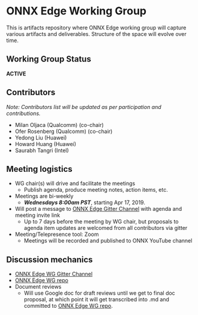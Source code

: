 # ONNX Edge Working Group

This is artifacts repository where ONNX Edge working group will capture various artifacts and deliverables. 
Structure of the space will evolve over time. 

## Working Group Status
**ACTIVE**

## Contributors
*Note: Contributors list will be updated as per participation and contributions.*
* Milan Oljaca (Qualcomm) (co-chair)
* Ofer Rosenberg (Qualcomm) (co-chair)
* Yedong Liu (Huawei)
* Howard Huang (Huawei)
* Saurabh Tangri (Intel)

## Meeting logistics
* WG chair(s) will drive and facilitate the meetings
  * Publish agenda, produce meeting notes, action items, etc.
* Meetings are bi-weekly
  * ***Wednesdays 8:00am PST***, starting Apr 17, 2019.
* Will post a message to [ONNX Edge Gitter Channel](https://gitter.im/onnx/edge) with agenda and meeting invite link
  * Up to 7 days before the meeting by WG chair, but proposals to agenda item updates are welcomed from all contributors via gitter
* Meeting/Telepresence tool: Zoom
  * Meetings will be recorded and published to ONNX YouTube channel

## Discussion mechanics
* [ONNX Edge WG Gitter Channel](https://gitter.im/onnx/edge)
* [ONNX Edge WG repo](https://github.com/onnx/working-groups/edge)
* Document reviews
  * Will use Google doc for draft reviews until we get to final doc proposal, at which point it will get transcribed into .md and committed to [ONNX Edge WG repo](https://github.com/onnx/working-groups/edge).



